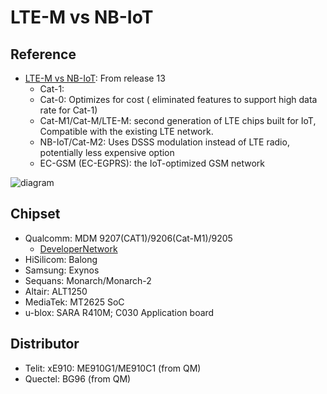 # LTE-M vs NB-IoT
## Reference
- [LTE-M vs NB-IoT](https://www.iotforall.com/cellular-iot-explained-nb-iot-vs-lte-m/): From release 13
    - Cat-1: 
    - Cat-0: Optimizes for cost ( eliminated features to support high data rate for Cat-1)
    - Cat-M1/Cat-M/LTE-M: second generation of LTE chips built for IoT, Compatible with the existing LTE network.
    - NB-IoT/Cat-M2: Uses DSSS modulation instead of LTE radio, potentially less expensive option
    - EC-GSM (EC-EGPRS): the IoT-optimized GSM network
    
![diagram](https://cdn-images-1.medium.com/max/800/1*NElcQqs2kIB_OLC56es04w.jpeg)
    

## Chipset
- Qualcomm: MDM 9207(CAT1)/9206(Cat-M1)/9205
    - [DeveloperNetwork](https://developer.qualcomm.com/project/)
- HiSilicom: Balong
- Samsung: Exynos
- Sequans: Monarch/Monarch-2
- Altair: ALT1250
- MediaTek: MT2625 SoC
- u-blox: SARA R410M; C030 Application board

## Distributor
- Telit: xE910: ME910G1/ME910C1 (from QM)
- Quectel: BG96 (from QM)
